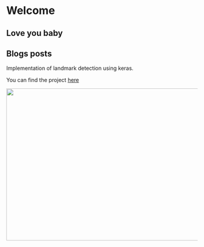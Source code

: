 # Welcome

## Love you baby

## Blogs posts
Implementation of landmark detection using keras.

You can find the project [here](https://github.com/ErenO/landmark-detection)


<p align="center">
<img width="900" height="400" src="./images/landmark.png">
</p>
